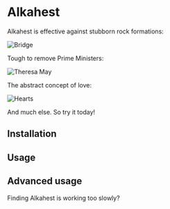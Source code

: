 # Alkahest

Alkahest is effective against stubborn rock formations:

![Bridge](https://raw.githubusercontent.com/Pseudomoaner/Alkahest/master/Graphics/Bridge.gif)

Tough to remove Prime Ministers:

![Theresa May](https://raw.githubusercontent.com/Pseudomoaner/Alkahest/master/Graphics/Theresa.gif)

The abstract concept of love:

![Hearts](https://raw.githubusercontent.com/Pseudomoaner/Alkahest/master/Graphics/Hearts.gif)

And much else. So try it today!

## Installation

## Usage

## Advanced usage

Finding Alkahest is working too slowly? 
